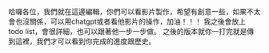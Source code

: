 哈囉各位，我們就在這邊編輯，你們可以看影片製作，希望有創意一些，如果不太會也沒關係，可以用chatgpt或者看他影片的操作，加油！！！
我之後會放上todo list，會很詳細，也可以跟著他一步一步做。
之後的版本就你一打完就是傳到這裡，我們才可以看到你完成的進度跟歷史。
